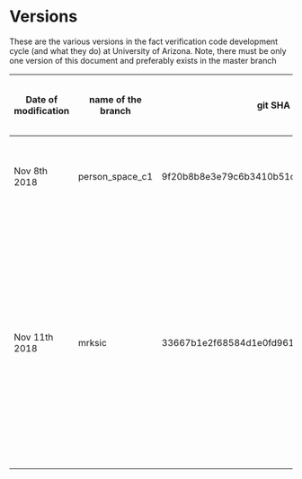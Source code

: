 
# Versions
These are the various versions in the fact verification code development cycle (and what they do) at University of Arizona. Note, there must be only one version of this document and preferably exists in the master branch

| Date of modification |name of the branch |git SHA | change made | New F1 score | New overall accuracy | New average Precision|  Merged with master? |Type of Classifier SVM or Decomp Attn | Notes |
| ------------- | ------------- | ------------- | ------------- | ------------- | ------------- | ------------- | ------------- | ------------- | ------------- |
| Nov 8th 2018|   person_space_c1 | 9f20b8b8e3e79c6b3410b51c3905f58042d42d28  | Replaced PERSON_C1 with PERSON C1 in the NER replacement code   | 0.46  | 0.5062006200620062  | 0.73| Yes | Decomp Attn | email dated:Fri, Nov 9, 3:26 PM  | 
| Nov 11th 2018|   mrksic | 33667b1e2f68584d1e0fd9611275ca3d5a6aa508  | Does IR retrieval using their FEVERReader instead of our custom function.. We are in the middle of adding mrksic vectors in this branch, so no results. But  This should be added to master main for hand crafted development channel|  NA | NA  | NA | No | SVM | | 
